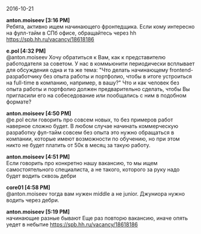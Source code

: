 2016-10-21

__anton.moiseev [3:16 PM]__<br />
Ребята, активно ищем начинающего фронтедщика. Если кому интересно на фулл-тайм в СПб офисе, обращайтесь через hh
https://spb.hh.ru/vacancy/18618186


__e.pol [4:32 PM]__<br />
@anton.moiseev Хочу обратиться к Вам, как к представителю работодателя за советом.
У нас в коммьюнити периодически всплывает для обсуждения одна и та же тема:
"Что делать начинающему frontend-разработчику без опыта работы и портфолио,
чтобы в итоге устроиться на full-time в компанию, например, в вашу?"
Что и как человек без опыта работы и портфолио должен предварительно сделать,
чтобы Вы пригласили его на собеседование или пообщались с ним в подобном формате?


__anton.moiseev [4:50 PM]__<br />
@e.pol если говорить про совсем новых, то без примеров работ наверное сложно будет.
В любом случае начинать коммерческую разработку фул-тайм совсем без опыта
это нужно обращаться в компании, которые имеют возможности по обучению,
но при этом никто не будет платить от 50к в месяц за такую работу.


__anton.moiseev [4:51 PM]__<br />
Если говорить про конкретно нашу вакансию, то мы ищем самостоятельного специалиста,
а не такого, которого за руку надо будет водить сквозь дебри


__core01 [4:58 PM]__<br />
@anton.moiseev тогда вам нужен middle а не junior. Джуниора нужно водить через дебри.


__anton.moiseev [5:19 PM]__<br />
начинающие разные бывают
Еще раз повторю вакансию, иначе опять уедет в небытие
https://spb.hh.ru/vacancy/18618186
